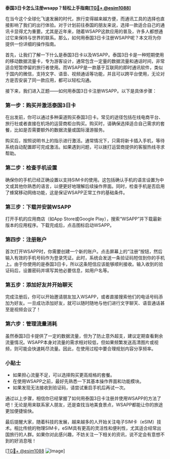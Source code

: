 **泰国3日卡怎么注册wsapp？轻松上手指南[[TG💪+ @esim1088](https://t.me/s/esim1088)]**

在当今这个全球化飞速发展的时代，旅行变得越来越方便，而通讯工具的选择也直接影响了我们的出行体验。对于计划前往泰国的朋友来说，选择一款适合自己的通讯卡显得尤为重要。尤其是近年来，随着WSAPP这款应用的普及，许多人都想通过它来保持与世界的联系。那么，如何用泰国3日卡注册WSAPP呢？本文将为你提供一份详细的操作指南。

首先，让我们了解一下什么是泰国3日卡以及WSAPP。泰国3日卡是一种短期使用的移动数据流量卡，专为游客设计，通常包含一定量的数据流量和通话时间，非常适合短暂停留的旅行者使用。而WSAPP是一款基于互联网的即时通讯软件，类似于国内的微信，支持文字、语音、视频通话等功能，并且可以跨平台使用，无论对方是否安装了同一款应用，都可以轻松沟通。

接下来，我们进入正题——如何用泰国3日卡注册WSAPP。以下是具体步骤：

### **第一步：购买并激活泰国3日卡**
在出发前，你可以通过多种渠道购买泰国3日卡。常见的途径包括在线电商平台、旅行社或者直接在机场的运营商柜台购买。购买时，请确保选择适合自己需求的套餐，比如是否需要额外的数据流量或国际漫游服务。

购买后，按照说明书上的指示进行激活。通常情况下，只需将新卡插入手机，等待系统自动配置即可完成激活。如果遇到问题，可以拨打运营商提供的客服热线寻求帮助。

### **第二步：检查手机设置**
确保你的手机已经正确设置以支持SIM卡的使用。这包括确认手机的语言设置为中文或其他你熟悉的语言，以便更好地理解后续操作界面。同时，检查手机是否启用了蜂窝移动网络功能，这是保证WSAPP正常工作的基础条件。

### **第三步：下载并安装WSAPP**
打开手机的应用商店（如App Store或Google Play），搜索“WSAPP”并下载最新版本的应用程序。下载完成后，点击图标启动WSAPP。

### **第四步：注册账户**
首次打开WSAPP时，你需要创建一个新的账户。点击屏幕上的“注册”按钮，然后输入有效的手机号码作为登录凭证。此时，系统会发送一条验证码短信到你的手机上。由于你使用的是泰国3日卡，所以这条短信应该能够顺利接收。输入收到的验证码后，设置密码并填写其他必要信息，如用户名等。

### **第五步：添加好友并开始聊天**
完成注册后，你可以开始邀请朋友加入WSAPP，或者直接搜索他们的电话号码添加为好友。一旦成功添加好友，就可以随时随地与他们进行文字聊天、语音通话甚至是视频会议了！

### **第六步：管理流量消耗**
虽然泰国3日卡提供了一定的数据流量，但为了防止意外超支，建议定期查看剩余流量情况。WSAPP本身对流量的需求相对较低，但如果频繁发送高清图片或视频，则可能会快速耗尽流量。因此，在使用过程中要合理规划内容分享频率。

### **小贴士**
- 如果担心流量不足，可以选择购买更高规格的套餐。
- 在使用WSAPP之前，最好先熟悉一下其基本操作界面和功能模块。
- 如果发现无法接收到验证码，请尝试重启手机后再试一次。

通过以上步骤，相信你已经掌握了如何用泰国3日卡注册并使用WSAPP的方法了吧！无论是用来联系家人朋友，还是查找当地美食景点，WSAPP都能让你的旅途更加便捷愉快。

最后提醒大家，随着科技的发展，越来越多的人开始关注电子SIM卡（eSIM）技术。相比传统的物理SIM卡，eSIM具有更高的灵活性和便利性，尤其适合经常出国旅行的人群。如果你对此感兴趣，不妨关注一下相关的资讯，说不定会有意想不到的好消息哦！

[[TG💪+ @esim1088](https://t.me/s/esim1088) ![Image](https://i.postimg.cc/4NQfJmqS/Snipaste-2025-05-13-00-14-12.png)]
